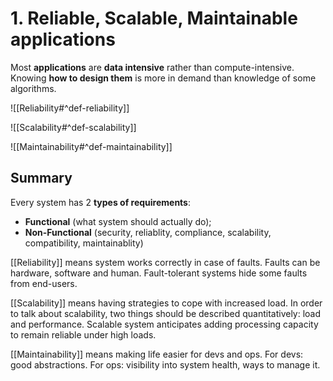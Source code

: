 # 1. Reliable, Scalable, Maintainable applications

Most **applications** are **data intensive** rather than compute-intensive. Knowing **how to design them** is more in demand than knowledge of some algorithms.

![[Reliability#^def-reliability]]

![[Scalability#^def-scalability]]

![[Maintainability#^def-maintainability]]

## Summary

Every system has 2 **types of requirements**:
- **Functional** (what system should actually do);
- **Non-Functional** (security, reliablity, compliance, scalability, compatibility, maintainablity)

[[Reliability]] means system works correctly in case of faults. Faults can be hardware, software and human. Fault-tolerant systems hide some faults from end-users.

[[Scalability]] means having strategies to cope with increased load. In order to talk about scalability, two things should be described quantitatively: load and performance. Scalable system anticipates adding processing capacity to remain reliable under high loads.

[[Maintainability]] means making life easier for devs and ops. For devs: good abstractions. For ops: visibility into system health, ways to manage it.

